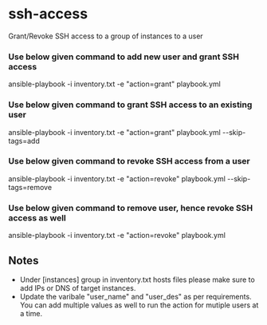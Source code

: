 # ssh-access
Grant/Revoke SSH access to a group of instances to a user

### Use below given command to add new user and grant SSH access
ansible-playbook -i inventory.txt -e "action=grant" playbook.yml

### Use below given command to grant SSH access to an existing user
ansible-playbook -i inventory.txt -e "action=grant" playbook.yml --skip-tags=add

### Use below given command to revoke SSH access from a user
ansible-playbook -i inventory.txt -e "action=revoke" playbook.yml --skip-tags=remove

### Use below given command to remove user, hence revoke SSH access as well
ansible-playbook -i inventory.txt -e "action=revoke" playbook.yml


## Notes
 - Under [instances] group in inventory.txt hosts files please make sure to add IPs or DNS of target instances.
 - Update the varibale "user_name" and "user_des" as per requirements. You can add multiple values as well to run the action for mutiple users at a time.
